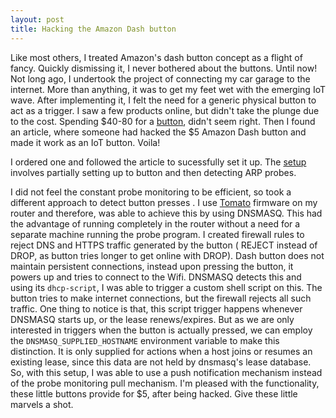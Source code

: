 ```yaml
---
layout: post
title: Hacking the Amazon Dash button
---
```


Like most others, I treated Amazon's dash button concept as a flight of fancy. Quickly dismissing it, I never bothered about the buttons. Until now! Not long ago, I undertook the project of connecting my car garage to the internet. More than anything, it was to get my feet wet with the emerging IoT wave. After implementing it, I felt the need for a generic physical button to act as a trigger. I saw a few products online, but didn't take the plunge due to the cost. Spending $40-80 for a [button](https://bt.tn/shop/), didn't seem right. Then I found an article, where someone had hacked the $5 Amazon Dash button and made it work as an IoT button. Voila!

I ordered one and followed the article to sucessfully set it up. The [setup](https://medium.com/@edwardbenson/how-i-hacked-amazon-s-5-wifi-button-to-track-baby-data-794214b0bdd8) involves partially setting up to button and then detecting ARP probes.

I did not feel the constant probe monitoring to be efficient, so took a different approach to detect button presses . I use [Tomato](http://www.linksysinfo.org/index.php?forums/tomato-firmware.33/) firmware on my router and therefore, was able to achieve this by using DNSMASQ. This had the advantage of running completely in the router without a need for a separate machine running the probe program. I created firewall rules to reject DNS and HTTPS traffic generated by the button ( REJECT instead of DROP, as button tries longer to get online with DROP). Dash button does not maintain persistent connections, instead upon pressing the button, it powers up and tries to connect to the Wifi. DNSMASQ detects this and using its `dhcp-script`, I was able to trigger a custom shell script on this. The button tries to make internet connections, but the firewall rejects all such traffic. One thing to notice is that, this script trigger happens whenever DNSMASQ starts up, or the lease renews/expires. But as we are only interested in triggers when the button is actually pressed, we can employ the `DNSMASQ_SUPPLIED_HOSTNAME` environment variable to make this distinction. It is only supplied for actions when a host joins or resumes an existing lease, since this data are not held by dnsmasq's lease database. So, with this setup, I was able to use a push notification mechanism instead of the probe monitoring pull mechanism. I'm pleased with the functionality, these little buttons provide for $5, after being hacked. Give these little marvels a shot.
